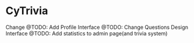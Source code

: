 # CyTrivia
Change
@TODO: Add Profile Interface
@TODO: Change Questions Design Interface
@TODO: Add statistics to admin page(and trivia system)